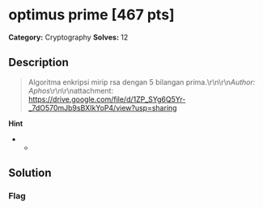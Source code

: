 # optimus prime [467 pts]

**Category:** Cryptography
**Solves:** 12

## Description
>Algoritma enkripsi mirip rsa dengan 5 bilangan prima.\r\n\r\n*Author: Aphos*\r\n\r\nattachment: https://drive.google.com/file/d/1ZP_SYg6Q5Yr-_7dO570mJb9sBXIkYoP4/view?usp=sharing

**Hint**
* -

## Solution

### Flag

